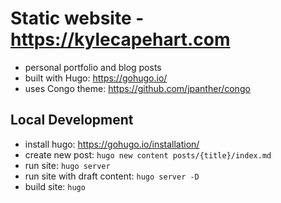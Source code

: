 # Static website - https://kylecapehart.com
- personal portfolio and blog posts
- built with Hugo: https://gohugo.io/
- uses Congo theme: https://github.com/jpanther/congo

## Local Development
- install hugo: https://gohugo.io/installation/
- create new post: `hugo new content posts/{title}/index.md`
- run site: `hugo server`
- run site with draft content: `hugo server -D` 
- build site: `hugo`